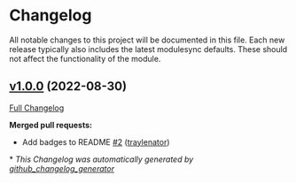# Changelog

All notable changes to this project will be documented in this file.
Each new release typically also includes the latest modulesync defaults.
These should not affect the functionality of the module.

## [v1.0.0](https://github.com/voxpupuli/puppet-zram_generator/tree/v1.0.0) (2022-08-30)

[Full Changelog](https://github.com/voxpupuli/puppet-zram_generator/compare/24180574860d28637ad7e42a2a50544273cb02ce...v1.0.0)

**Merged pull requests:**

- Add badges to README [\#2](https://github.com/voxpupuli/puppet-zram_generator/pull/2) ([traylenator](https://github.com/traylenator))



\* *This Changelog was automatically generated by [github_changelog_generator](https://github.com/github-changelog-generator/github-changelog-generator)*
